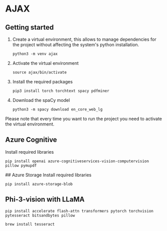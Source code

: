# AJAX

## Getting started

1. Create a virtual environment, this allows to manage dependencies for the project without affecting the system's python installation.
   ```
   python3 -m venv ajax
   ```

2. Activate the virtual environment
   ```
   source ajax/bin/activate
   ```
   
3. Install the required packages
   ```
   pip3 install torch torchtext spacy pdfminer
   ```

4. Download the spaCy model
   ```
   python3 -m spacy download en_core_web_lg
   ```

Please note that every time you want to run the project you need to activate the virtual environment. 

## Azure Cognitive

Install required libraries
```
pip install openai azure-cognitiveservices-vision-computervision pillow pymupdf
```

## Azure Storage
Install required libraries
```
pip install azure-storage-blob
```

## Phi-3-vision with LLaMA

```
pip install accelerate flash-attn transformers pytorch torchvision pytesseract bitsandbytes pillow
```

```
brew install tesseract
```